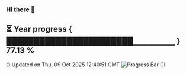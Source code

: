 ### Hi there 👋
⏳ Year progress { ███████████████████████▁▁▁▁▁▁▁ } 77.13 %
---
⏰ Updated on Thu, 09 Oct 2025 12:40:51 GMT
![Progress Bar CI](https://github.com/liununu/liununu/workflows/Progress%20Bar%20CI/badge.svg)
